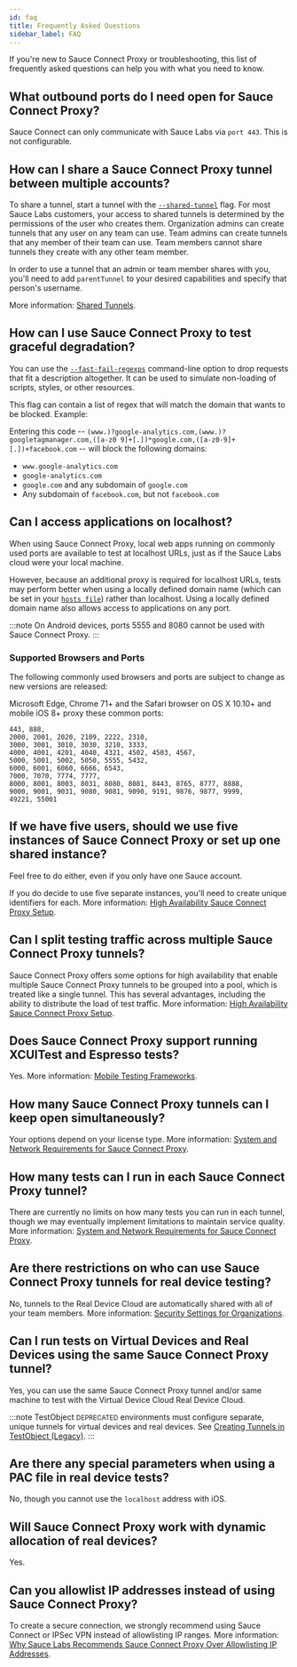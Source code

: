 ```yaml
---
id: faq
title: Frequently Asked Questions
sidebar_label: FAQ
---
```


If you're new to Sauce Connect Proxy or troubleshooting, this list of frequently asked questions can help you with what you need to know.

## What outbound ports do I need open for Sauce Connect Proxy?

Sauce Connect can only communicate with Sauce Labs via `port 443`. This is not configurable.

## How can I share a Sauce Connect Proxy tunnel between multiple accounts?

To share a tunnel, start a tunnel with the [`--shared-tunnel`](/dev/cli/sauce-connect-proxy) flag. For most Sauce Labs customers, your access to shared tunnels is determined by the permissions of the user who creates them. Organization admins can create tunnels that any user on any team can use. Team admins can create tunnels that any member of their team can use. Team members cannot share tunnels they create with any other team member.

In order to use a tunnel that an admin or team member shares with you, you'll need to add `parentTunnel` to your desired capabilities and specify that person's username.

More information: [Shared Tunnels](/dev/test-configuration-options).


## How can I use Sauce Connect Proxy to test graceful degradation?

You can use the [`--fast-fail-regexps`](/dev/cli/sauce-connect-proxy) command-line option to drop requests that fit a description altogether. It can be used to simulate non-loading of scripts, styles, or other resources.

This flag can contain a list of regex that will match the domain that wants to be blocked. Example:

Entering this code -- `(www.)?google-analytics.com,(www.)?googletagmanager.com,([a-z0 9]+[.])*google.com,([a-z0-9]+[.])+facebook.com` -- will block the following domains:
* `www.google-analytics.com`
* `google-analytics.com`
* `google.com` and any subdomain of `google.com`
* Any subdomain of `facebook.com`, but not `facebook.com`


## Can I access applications on localhost?

When using Sauce Connect Proxy, local web apps running on commonly used ports are available to test at localhost URLs, just as if the Sauce Labs cloud were your local machine.

However, because an additional proxy is required for localhost URLs, tests may perform better when using a locally defined domain name (which can be set in your [`hosts file`](http://en.wikipedia.org/wiki/Hosts_file)) rather than localhost. Using a locally defined domain name also allows access to applications on any port.

:::note
On Android devices, ports 5555 and 8080 cannot be used with Sauce Connect Proxy.
:::

### Supported Browsers and Ports

The following commonly used browsers and ports are subject to change as new versions are released:

Microsoft Edge, Chrome 71+ and the Safari browser on OS X 10.10+ and mobile iOS 8+ proxy these common ports:

    443, 888,
    2000, 2001, 2020, 2109, 2222, 2310,
    3000, 3001, 3010, 3030, 3210, 3333,
    4000, 4001, 4201, 4040, 4321, 4502, 4503, 4567,
    5000, 5001, 5002, 5050, 5555, 5432,
    6000, 6001, 6060, 6666, 6543,
    7000, 7070, 7774, 7777,
    8000, 8001, 8003, 8031, 8080, 8081, 8443, 8765, 8777, 8888,
    9000, 9001, 9031, 9080, 9081, 9090, 9191, 9876, 9877, 9999,
    49221, 55001


## If we have five users, should we use five instances of Sauce Connect Proxy or set up one shared instance?

Feel free to do either, even if you only have one Sauce account.

If you do decide to use five separate instances, you'll need to create unique identifiers for each. More information: [High Availability Sauce Connect Proxy Setup](/secure-connections/sauce-connect/setup-configuration/high-availability).


## Can I split testing traffic across multiple Sauce Connect Proxy tunnels?

Sauce Connect Proxy offers some options for high availability that enable multiple Sauce Connect Proxy tunnels to be grouped into a pool, which is treated like a single tunnel. This has several advantages, including the ability to distribute the load of test traffic. More information: [High Availability Sauce Connect Proxy Setup](/secure-connections/sauce-connect/setup-configuration/high-availability).


## Does Sauce Connect Proxy support running XCUITest and Espresso tests?

Yes. More information: [Mobile Testing Frameworks](/mobile-apps/automated-testing/appium).


## How many Sauce Connect Proxy tunnels can I keep open simultaneously?

Your options depend on your license type. More information: [System and Network Requirements for Sauce Connect Proxy](/secure-connections/sauce-connect/system-requirements).


## How many tests can I run in each Sauce Connect Proxy tunnel?

There are currently no limits on how many tests you can run in each tunnel, though we may eventually implement limitations to maintain service quality. More information: [System and Network Requirements for Sauce Connect Proxy](/secure-connections/sauce-connect/system-requirements).


## Are there restrictions on who can use Sauce Connect Proxy tunnels for real device testing?

No, tunnels to the Real Device Cloud are automatically shared with all of your team members. More information: [Security Settings for Organizations](/basics/acct-team-mgmt/org-settings).


## Can I run tests on Virtual Devices and Real Devices using the same Sauce Connect Proxy tunnel?

Yes, you can use the same Sauce Connect Proxy tunnel and/or same machine to test with the Virtual Device Cloud Real Device Cloud.

:::note
TestObject <small><span className="sauceGold">DEPRECATED</span></small> environments must configure separate, unique tunnels for virtual devices and real devices. See [Creating Tunnels in TestObject (Legacy)](/secure-connections/sauce-connect/setup-configuration/legacy-tunnels).
:::

## Are there any special parameters when using a PAC file in real device tests?

No, though you cannot use the `localhost` address with iOS.


## Will Sauce Connect Proxy work with dynamic allocation of real devices?

Yes.

## Can you allowlist IP addresses instead of using Sauce Connect Proxy?

To create a secure connection, we strongly recommend using Sauce Connect or IPSec VPN instead of allowlisting IP ranges. More information: [Why Sauce Labs Recommends Sauce Connect Proxy Over Allowlisting IP Addresses](/secure-connections/sauce-connect).
